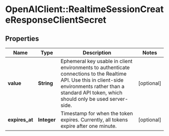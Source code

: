 # OpenAIClient::RealtimeSessionCreateResponseClientSecret

## Properties
Name | Type | Description | Notes
------------ | ------------- | ------------- | -------------
**value** | **String** | Ephemeral key usable in client environments to authenticate connections to the Realtime API. Use this in client-side environments rather than a standard API token, which should only be used server-side.  | [optional] 
**expires_at** | **Integer** | Timestamp for when the token expires. Currently, all tokens expire after one minute.  | [optional] 

